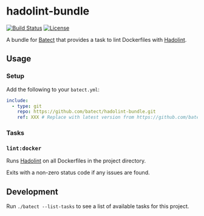 # hadolint-bundle

[![Build Status](https://img.shields.io/github/workflow/status/batect/hadolint-bundle/Pipeline/main)](https://github.com/batect/hadolint-bundle/actions?query=workflow%3APipeline+branch%3Amain)
[![License](https://img.shields.io/github/license/batect/hadolint-bundle.svg)](https://opensource.org/licenses/Apache-2.0)

A bundle for [Batect](https://batect.dev) that provides a task to lint Dockerfiles with [Hadolint](https://github.com/hadolint/hadolint).

## Usage

### Setup

Add the following to your `batect.yml`:

```yaml
include:
  - type: git
    repo: https://github.com/batect/hadolint-bundle.git
    ref: XXX # Replace with latest version from https://github.com/batect/hadolint-bundle/releases
```

### Tasks

### `lint:docker`

Runs [Hadolint](https://github.com/hadolint/hadolint) on all Dockerfiles in the project directory.

Exits with a non-zero status code if any issues are found.

## Development

Run `./batect --list-tasks` to see a list of available tasks for this project.
